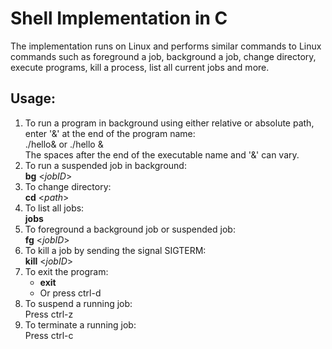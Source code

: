 # Shell Implementation in C
The implementation runs on Linux and performs similar commands to Linux commands such as foreground a job, background a job, change directory, execute programs, kill a process, list all current jobs and more. 

## Usage:
1. To run a program in background using either relative or absolute path, enter '&' at the end of the program name: <br />
   ./hello& or ./hello & <br />
   The spaces after the end of the executable name and '&' can vary. <br />
2. To run a suspended job in background:<br />
   **bg** <*jobID*><br />
3. To change directory:<br />
   **cd** <*path*><br />
4. To list all jobs:<br />
   **jobs**<br />
5. To foreground a background job or suspended job:<br />
   **fg** <*jobID*><br />
6. To kill a job by sending the signal SIGTERM:<br />
   **kill** <*jobID*><br />
7. To exit the program:<br />
   - **exit**<br />
   - Or press ctrl-d<br />
8. To suspend a running job:<br />
   Press ctrl-z<br />
9. To terminate a running job:<br />
   Press ctrl-c<br />
